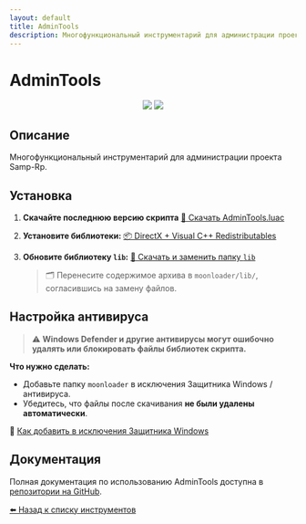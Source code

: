 ```yaml
---
layout: default
title: AdminTools
description: Многофункциональный инструментарий для администрации проекта Samp-Rp
---
```


# AdminTools

<p align="center">
  <img src="https://img.shields.io/badge/status-active-brightgreen?style=flat-square">
  <img src="https://img.shields.io/badge/moonloader-supported-blue?style=flat-square">
</p>

## Описание

Многофункциональный инструментарий для администрации проекта Samp-Rp.

## Установка

1. **Скачайте последнюю версию скрипта**
   [🔄 Скачать AdminTools.luac](https://github.com/amfeeque/samp.tools/raw/refs/heads/main/AdminTools/AdminTools.luac)

2. **Установите библиотеки:**
   [📦 DirectX + Visual C++ Redistributables](https://github.com/amfeeque/samp.tools/raw/refs/heads/main/atoolsfiles/dx+vcredist.rar)

3. **Обновите библиотеку `lib`:**
   [📁 Скачать и заменить папку `lib`](https://github.com/amfeeque/samp.tools/raw/refs/heads/main/atoolsfiles/lib.rar)

   > 🗂 Перенесите содержимое архива в `moonloader/lib/`, согласившись на замену файлов.

## Настройка антивируса

> ⚠️ **Windows Defender и другие антивирусы могут ошибочно удалять или блокировать файлы библиотек скрипта.**

**Что нужно сделать:**
- Добавьте папку `moonloader` в исключения Защитника Windows / антивируса.
- Убедитесь, что файлы после скачивания **не были удалены автоматически**.

📖 [Как добавить в исключения Защитника Windows](https://remontka.pro/exclusions-defender-windows-10/)

## Документация

Полная документация по использованию AdminTools доступна в [репозитории на GitHub](https://github.com/amfeeque/samp.tools/tree/main/AdminTools).

[⬅️ Назад к списку инструментов](../)
